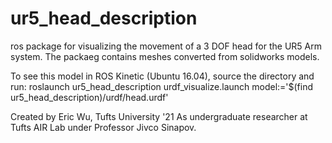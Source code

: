 # ur5_head_description

ros package for visualizing the movement of a 3 DOF head for the UR5 Arm system. The packaeg contains meshes converted from solidworks models.

To see this model in ROS Kinetic (Ubuntu 16.04), source the directory and run:
roslaunch ur5_head_description urdf_visualize.launch model:='$(find ur5_head_description)/urdf/head.urdf'

Created by Eric Wu, Tufts University '21
As undergraduate researcher at Tufts AIR Lab under Professor Jivco Sinapov.
